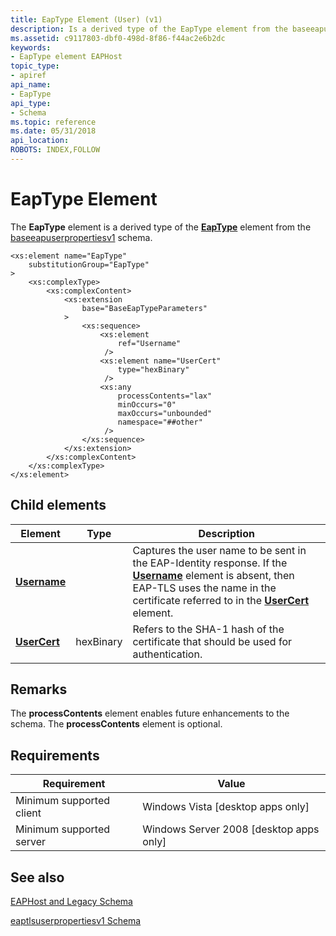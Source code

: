 ```yaml
---
title: EapType Element (User) (v1)
description: Is a derived type of the EapType element from the baseeapuserpropertiesv1 schema.
ms.assetid: c9117803-dbf0-498d-8f86-f44ac2e6b2dc
keywords:
- EapType element EAPHost
topic_type:
- apiref
api_name:
- EapType
api_type:
- Schema
ms.topic: reference
ms.date: 05/31/2018
api_location: 
ROBOTS: INDEX,FOLLOW
---
```


# EapType Element

The **EapType** element is a derived type of the [**EapType**](baseeapuserpropertiesv1schema-eaptype-element.md) element from the [baseeapuserpropertiesv1](baseeapuserpropertiesv1schema-schema.md) schema.

``` syntax
<xs:element name="EapType"
    substitutionGroup="EapType"
>
    <xs:complexType>
        <xs:complexContent>
            <xs:extension
                base="BaseEapTypeParameters"
            >
                <xs:sequence>
                    <xs:element
                        ref="Username"
                     />
                    <xs:element name="UserCert"
                        type="hexBinary"
                     />
                    <xs:any
                        processContents="lax"
                        minOccurs="0"
                        maxOccurs="unbounded"
                        namespace="##other"
                     />
                </xs:sequence>
            </xs:extension>
        </xs:complexContent>
    </xs:complexType>
</xs:element>
```

## Child elements



| Element                                                                   | Type      | Description                                                                                                                                                                                                                                                                                                                |
|---------------------------------------------------------------------------|-----------|----------------------------------------------------------------------------------------------------------------------------------------------------------------------------------------------------------------------------------------------------------------------------------------------------------------------------|
| [**Username**](eaptlsuserpropertiesv1schema-username-element.md)         |           | Captures the user name to be sent in the EAP-Identity response. If the [**Username**](eaptlsuserpropertiesv1schema-username-element.md) element is absent, then EAP-TLS uses the name in the certificate referred to in the [**UserCert**](eaptlsuserpropertiesv1schema-usercert-eaptype-element.md) element.<br/> |
| [**UserCert**](eaptlsuserpropertiesv1schema-usercert-eaptype-element.md) | hexBinary | Refers to the SHA-1 hash of the certificate that should be used for authentication.<br/>                                                                                                                                                                                                                             |



## Remarks

The **processContents** element enables future enhancements to the schema. The **processContents** element is optional.

## Requirements



| Requirement | Value |
|-------------------------------------|------------------------------------------------------|
| Minimum supported client<br/> | Windows Vista \[desktop apps only\]<br/>       |
| Minimum supported server<br/> | Windows Server 2008 \[desktop apps only\]<br/> |



## See also

<dl> <dt>

[EAPHost and Legacy Schema](eaphost-schemas.md)
</dt> <dt>

[eaptlsuserpropertiesv1 Schema](eaptlsuserpropertiesv1schema-schema.md)
</dt> </dl>

 

 





